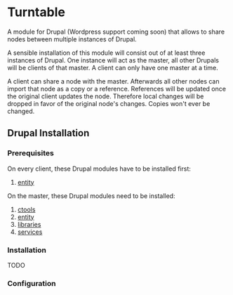 # Turntable

A module for Drupal (Wordpress support coming soon) that allows to share nodes
between multiple instances of Drupal.

A sensible installation of this module will consist out of at least three
instances of Drupal. One instance will act as the master, all other Drupals will
be clients of that master. A client can only have one master at a time.

A client can share a node with the master. Afterwards all other nodes can import
that node as a copy or a reference. References will be updated once the original
client updates the node. Therefore local changes will be dropped in favor of the
original node's changes. Copies won't ever be changed.


## Drupal Installation

### Prerequisites

On every client, these Drupal modules have to be installed first:

  1. [entity]

On the master, these Drupal modules need to be installed:

  1. [ctools]
  2. [entity]
  3. [libraries]
  4. [services]

[ctools]: https://www.drupal.org/project/ctools
[entity]: https://www.drupal.org/project/entity
[libraries]: https://www.drupal.org/project/libraries
[services]: https://www.drupal.org/project/services

### Installation

TODO

### Configuration

